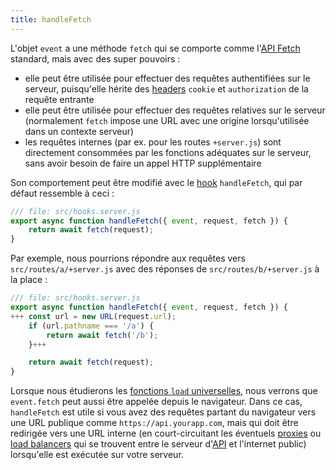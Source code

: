```yaml
---
title: handleFetch
---
```


L'objet `event` a une méthode `fetch` qui se comporte comme l'[API Fetch](https://developer.mozilla.org/en-US/docs/Web/API/Fetch_API) standard, mais avec des super pouvoirs :

- elle peut être utilisée pour effectuer des requêtes authentifiées sur le serveur, puisqu'elle hérite des <span class="vo">[headers](SVELTE_SITE_URL/docs/web/header)</span> `cookie` et `authorization` de la requête entrante
- elle peut être utilisée pour effectuer des requêtes relatives sur le serveur (normalement `fetch` impose une URL avec une origine lorsqu'utilisée dans un contexte serveur)
- les requêtes internes (par ex. pour les routes `+server.js`) sont directement consommées par les fonctions adéquates sur le serveur, sans avoir besoin de faire un appel HTTP supplémentaire

Son comportement peut être modifié avec le <span class="vo">[hook](SVELTE_SITE_URL/docs/sveltejs#hook)</span> `handleFetch`, qui par défaut ressemble à ceci :

```js
/// file: src/hooks.server.js
export async function handleFetch({ event, request, fetch }) {
	return await fetch(request);
}
```

Par exemple, nous pourrions répondre aux requêtes vers `src/routes/a/+server.js` avec des réponses de `src/routes/b/+server.js` à la place :

```js
/// file: src/hooks.server.js
export async function handleFetch({ event, request, fetch }) {
+++	const url = new URL(request.url);
	if (url.pathname === '/a') {
		return await fetch('/b');
	}+++

	return await fetch(request);
}
```

Lorsque nous étudierons les [fonctions `load` universelles](universal-load-functions), nous verrons que `event.fetch` peut aussi être appelée depuis le navigateur. Dans ce cas, `handleFetch` est utile si vous avez des requêtes partant du navigateur vers une URL publique comme `https://api.yourapp.com`, mais qui doit être redirigée vers une URL interne (en court-circuitant les éventuels <span class="vo">[proxies](SVELTE_SITE_URL/docs/web#proxy)</span> ou <span class="vo">[load balancers](SVELTE_SITE_URL/docs/web#load-balancer)</span> qui se trouvent entre le serveur d'<span class="vo">[API](SVELTE_SITE_URL/docs/development#api)</span> et l'internet public) lorsqu'elle est exécutée sur votre serveur.
